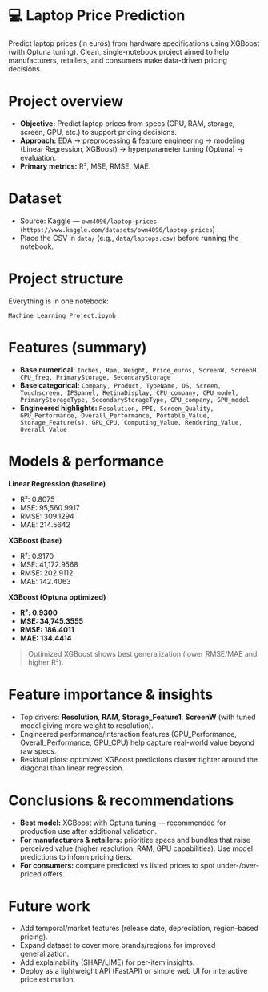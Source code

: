 # 💻 Laptop Price Prediction

Predict laptop prices (in euros) from hardware specifications using XGBoost (with Optuna tuning). Clean, single-notebook project aimed to help manufacturers, retailers, and consumers make data-driven pricing decisions.

# Project overview

* **Objective:** Predict laptop prices from specs (CPU, RAM, storage, screen, GPU, etc.) to support pricing decisions.
* **Approach:** EDA → preprocessing & feature engineering → modeling (Linear Regression, XGBoost) → hyperparameter tuning (Optuna) → evaluation.
* **Primary metrics:** R², MSE, RMSE, MAE.

# Dataset

* Source: Kaggle — `owm4096/laptop-prices` (`https://www.kaggle.com/datasets/owm4096/laptop-prices`)
* Place the CSV in `data/` (e.g., `data/laptops.csv`) before running the notebook.

# Project structure

Everything is in one notebook:

```
Machine Learning Project.ipynb
```

# Features (summary)

* **Base numerical:** `Inches, Ram, Weight, Price_euros, ScreenW, ScreenH, CPU_freq, PrimaryStorage, SecondaryStorage`
* **Base categorical:** `Company, Product, TypeName, OS, Screen, Touchscreen, IPSpanel, RetinaDisplay, CPU_company, CPU_model, PrimaryStorageType, SecondaryStorageType, GPU_company, GPU_model`
* **Engineered highlights:** `Resolution, PPI, Screen_Quality, GPU_Performance, Overall_Performance, Portable_Value, Storage_Feature(s), GPU_CPU, Computing_Value, Rendering_Value, Overall_Value`

# Models & performance

**Linear Regression (baseline)**

* R²: 0.8075
* MSE: 95,560.9917
* RMSE: 309.1294
* MAE: 214.5642

**XGBoost (base)**

* R²: 0.9170
* MSE: 41,172.9568
* RMSE: 202.9112
* MAE: 142.4063

**XGBoost (Optuna optimized)**

* **R²: 0.9300**
* **MSE: 34,745.3555**
* **RMSE: 186.4011**
* **MAE: 134.4414**

> Optimized XGBoost shows best generalization (lower RMSE/MAE and higher R²).

# Feature importance & insights

* Top drivers: **Resolution**, **RAM**, **Storage\_Feature1**, **ScreenW** (with tuned model giving more weight to resolution).
* Engineered performance/interaction features (GPU\_Performance, Overall\_Performance, GPU\_CPU) help capture real-world value beyond raw specs.
* Residual plots: optimized XGBoost predictions cluster tighter around the diagonal than linear regression.

# Conclusions & recommendations

* **Best model:** XGBoost with Optuna tuning — recommended for production use after additional validation.
* **For manufacturers & retailers:** prioritize specs and bundles that raise perceived value (higher resolution, RAM, GPU capabilities). Use model predictions to inform pricing tiers.
* **For consumers:** compare predicted vs listed prices to spot under-/over-priced offers.

# Future work

* Add temporal/market features (release date, depreciation, region-based pricing).
* Expand dataset to cover more brands/regions for improved generalization.
* Add explainability (SHAP/LIME) for per-item insights.
* Deploy as a lightweight API (FastAPI) or simple web UI for interactive price estimation.

